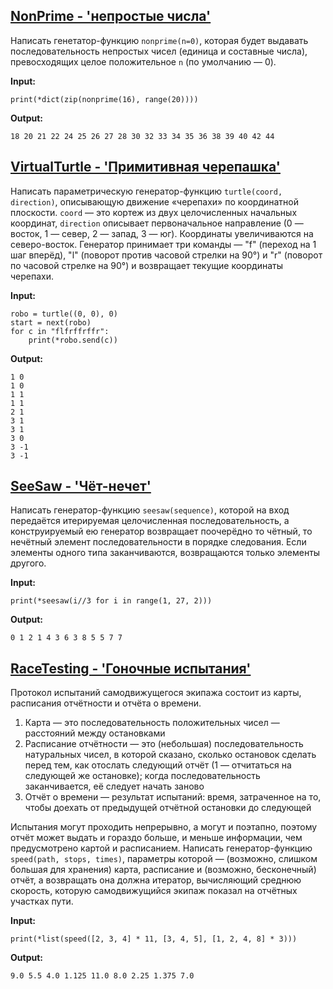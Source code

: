 ## [NonPrime - 'непростые числа'](https://uneex.org/LecturesCMC/PythonIntro2024/Homework_NonPrime)

Написать генетатор-функцию `nonprime(n=0)`, которая будет выдавать последовательность непростых чисел (единица и составные числа), превосходящих целое положительное `n` (по умолчанию — 0).

**Input:**

    print(*dict(zip(nonprime(16), range(20))))

**Output:**

    18 20 21 22 24 25 26 27 28 30 32 33 34 35 36 38 39 40 42 44

## [VirtualTurtle - 'Примитивная черепашка'](https://uneex.org/LecturesCMC/PythonIntro2024/Homework_VirtualTurtle)

Написать параметрическую генератор-функцию `turtle(coord, direction)`, описывающую движение «черепахи» по координатной плоскости. `coord` — это кортеж из двух целочисленных начальных координат, `direction` описывает первоначальное направление (0 — восток, 1 — север, 2 — запад, 3 — юг). Координаты увеличиваются на северо-восток. Генератор принимает три команды — "f" (переход на 1 шаг вперёд), "l" (поворот против часовой стрелки на 90°) и "r" (поворот по часовой стрелке на 90°) и возвращает текущие координаты черепахи.

**Input:**

    robo = turtle((0, 0), 0)
    start = next(robo)
    for c in "flfrffrffr":
        print(*robo.send(c))

**Output:**

    1 0
    1 0
    1 1
    1 1
    2 1
    3 1
    3 1
    3 0
    3 -1
    3 -1

## [SeeSaw - 'Чёт-нечет'](https://uneex.org/LecturesCMC/PythonIntro2024/Homework_SeeSaw)

Написать генератор-функцию `seesaw(sequence)`, которой на вход передаётся итерируемая целочисленная последовательность, а конструируемый ею генератор возвращает поочерёдно то чётный, то нечётный элемент последовательности в порядке следования. Если элементы одного типа заканчиваются, возвращаются только элементы другого.

**Input:**

    print(*seesaw(i//3 for i in range(1, 27, 2)))

**Output:**

    0 1 2 1 4 3 6 3 8 5 5 7 7

## [RaceTesting - 'Гоночные испытания'](https://uneex.org/LecturesCMC/PythonIntro2024/Homework_RaceTesting)

Протокол испытаний самодвижущегося экипажа состоит из карты, расписания отчётности и отчёта о времени.

1. Карта — это последовательность положительных чисел — расстояний между остановками
2. Расписание отчётности — это (небольшая) последовательность натуральных чисел, в которой сказано, сколько остановок сделать перед тем, как отослать следующий отчёт (1 — отчитаться на следующей же остановке); когда последовательность заканчивается, её следует начать заново
3. Отчёт о времени — результат испытаний: время, затраченное на то, чтобы доехать от предыдущей отчётной остановки до следующей 

Испытания могут проходить непрерывно, а могут и поэтапно, поэтому отчёт может выдать и гораздо больше, и меньше информации, чем предусмотрено картой и расписанием. Написать генератор-функцию `speed(path, stops, times)`, параметры которой — (возможно, слишком большая для хранения) карта, расписание и (возможно, бесконечный) отчёт, а возвращать она должна итератор, вычисляющий среднюю скорость, которую самодвижущийся экипаж показал на отчётных участках пути.

**Input:**

    print(*list(speed([2, 3, 4] * 11, [3, 4, 5], [1, 2, 4, 8] * 3)))

**Output:**

    9.0 5.5 4.0 1.125 11.0 8.0 2.25 1.375 7.0
